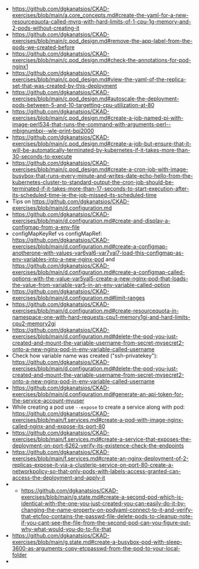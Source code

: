 * https://github.com/dgkanatsios/CKAD-exercises/blob/main/a.core_concepts.md#create-the-yaml-for-a-new-resourcequota-called-myrq-with-hard-limits-of-1-cpu-1g-memory-and-2-pods-without-creating-it
* https://github.com/dgkanatsios/CKAD-exercises/blob/main/c.pod_design.md#remove-the-app-label-from-the-pods-we-created-before
* https://github.com/dgkanatsios/CKAD-exercises/blob/main/c.pod_design.md#check-the-annotations-for-pod-nginx1
* https://github.com/dgkanatsios/CKAD-exercises/blob/main/c.pod_design.md#view-the-yaml-of-the-replica-set-that-was-created-by-this-deployment
* https://github.com/dgkanatsios/CKAD-exercises/blob/main/c.pod_design.md#autoscale-the-deployment-pods-between-5-and-10-targetting-cpu-utilization-at-80
* https://github.com/dgkanatsios/CKAD-exercises/blob/main/c.pod_design.md#create-a-job-named-pi-with-image-perl534-that-runs-the-command-with-arguments-perl--mbignumbpi--wle-print-bpi2000
* https://github.com/dgkanatsios/CKAD-exercises/blob/main/c.pod_design.md#create-a-job-but-ensure-that-it-will-be-automatically-terminated-by-kubernetes-if-it-takes-more-than-30-seconds-to-execute
* https://github.com/dgkanatsios/CKAD-exercises/blob/main/c.pod_design.md#create-a-cron-job-with-image-busybox-that-runs-every-minute-and-writes-date-echo-hello-from-the-kubernetes-cluster-to-standard-output-the-cron-job-should-be-terminated-if-it-takes-more-than-17-seconds-to-start-execution-after-its-scheduled-time-ie-the-job-missed-its-scheduled-time
* Tips on https://github.com/dgkanatsios/CKAD-exercises/blob/main/d.configuration.md
* https://github.com/dgkanatsios/CKAD-exercises/blob/main/d.configuration.md#create-and-display-a-configmap-from-a-env-file
* configMapKeyRef vs configMapRef: https://github.com/dgkanatsios/CKAD-exercises/blob/main/d.configuration.md#create-a-configmap-anotherone-with-values-var6val6-var7val7-load-this-configmap-as-env-variables-into-a-new-nginx-pod and https://github.com/dgkanatsios/CKAD-exercises/blob/main/d.configuration.md#create-a-configmap-called-options-with-the-value-var5val5-create-a-new-nginx-pod-that-loads-the-value-from-variable-var5-in-an-env-variable-called-option
* https://github.com/dgkanatsios/CKAD-exercises/blob/main/d.configuration.md#limit-ranges
* https://github.com/dgkanatsios/CKAD-exercises/blob/main/d.configuration.md#create-resourcequota-in-namespace-one-with-hard-requests-cpu1-memory1gi-and-hard-limits-cpu2-memory2gi
* https://github.com/dgkanatsios/CKAD-exercises/blob/main/d.configuration.md#delete-the-pod-you-just-created-and-mount-the-variable-username-from-secret-mysecret2-onto-a-new-nginx-pod-in-env-variable-called-username
* Check how variable name was created ("ssh-privatekey"): https://github.com/dgkanatsios/CKAD-exercises/blob/main/d.configuration.md#delete-the-pod-you-just-created-and-mount-the-variable-username-from-secret-mysecret2-onto-a-new-nginx-pod-in-env-variable-called-username
* https://github.com/dgkanatsios/CKAD-exercises/blob/main/d.configuration.md#generate-an-api-token-for-the-service-account-myuser
* While creating a pod use `--expose` to create a service along with pod: https://github.com/dgkanatsios/CKAD-exercises/blob/main/f.services.md#create-a-pod-with-image-nginx-called-nginx-and-expose-its-port-80
* https://github.com/dgkanatsios/CKAD-exercises/blob/main/f.services.md#create-a-service-that-exposes-the-deployment-on-port-6262-verify-its-existence-check-the-endpoints
* https://github.com/dgkanatsios/CKAD-exercises/blob/main/f.services.md#create-an-nginx-deployment-of-2-replicas-expose-it-via-a-clusterip-service-on-port-80-create-a-networkpolicy-so-that-only-pods-with-labels-access-granted-can-access-the-deployment-and-apply-it
* * https://github.com/dgkanatsios/CKAD-exercises/blob/main/g.state.md#create-a-second-pod-which-is-identical-with-the-one-you-just-created-you-can-easily-do-it-by-changing-the-name-property-on-podyaml-connect-to-it-and-verify-that-etcfoo-contains-the-passwd-file-delete-pods-to-cleanup-note-if-you-cant-see-the-file-from-the-second-pod-can-you-figure-out-why-what-would-you-do-to-fix-that
* https://github.com/dgkanatsios/CKAD-exercises/blob/main/g.state.md#create-a-busybox-pod-with-sleep-3600-as-arguments-copy-etcpasswd-from-the-pod-to-your-local-folder
* 